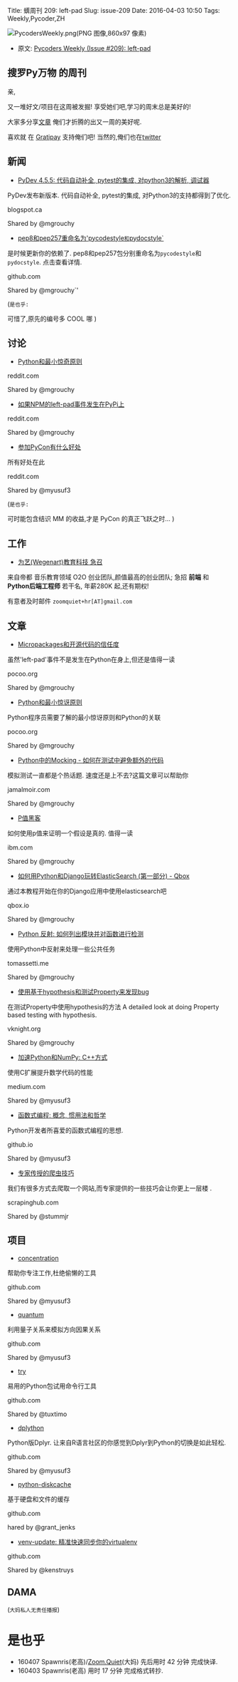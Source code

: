 Title: 蠎周刊 209: left-pad 
Slug: issue-209
Date: 2016-04-03 10:50
Tags: Weekly,Pycoder,ZH


![PycodersWeekly.png(PNG 图像,860x97 像素)](http://zoomq.qiniucdn.com/logos/PycodersWeekly.png?imageView2/2/w/360)



- 原文: [Pycoders Weekly (Issue #209): left-pad](http://us4.campaign-archive2.com/?u=9735795484d2e4c204da82a29&id=9d01609c22)



## 搜罗Py万物 的周刊

亲,


又一堆好文/项目在这周被发掘!
享受她们吧,学习的周末总是美好的!

大家多分享[文章](http://pycoders.com/submissions/)
俺们才折腾的出又一周的美好呢.

喜欢就
在 [Gratipay](https://www.gratipay.com/PycodersWeekly)
支持俺们吧!
当然的,俺们也在[twitter](http://www.twitter.com/pycoders)


## 新闻

- [PyDev 4.5.5: 代码自动补全, pytest的集成, 对python3的解析, 调试器](http://pydev.blogspot.ca/2016/03/pydev-455-code-completion-pytest-python.html) 

PyDev发布新版本. 代码自动补全, pytest的集成, 对Python3的支持都得到了优化. 

blogspot.ca

Shared by @mgrouchy
 
 
- [pep8和pep257重命名为'pycodestyle`和`pydocstyle`](https://github.com/PyCQA/pycodestyle/issues/466) 

是时候更新你的依赖了. pep8和pep257包分别重命名为`pycodestyle`和`pydocstyle`. 点击查看详情. 


github.com

Shared by @mgrouchy`' 


(`是也乎:`

可惜了,原先的编号多 COOL 哪
)

## 讨论

- [Python和最小惊奇原则](https://www.reddit.com/r/Python/comments/4brzf4/python_and_the_principle_of_least_astonishment/) 

reddit.com

Shared by @mgrouchy
 

- [如果NPM的left-pad事件发生在PyPi上](https://www.reddit.com/r/Python/comments/4booff/what_if_the_npm_leftpad_fiasco_had_happened_on/) 

reddit.com

Shared by @mgrouchy
  

- [参加PyCon有什么好处](https://www.reddit.com/r/Python/comments/4bckab/what_is_the_benefit_of_attending_pycon/)

所有好处在此


reddit.com

Shared by @myusuf3


(`是也乎:`

可时能包含结识 MM 的收益,才是 PyCon 的真正飞跃之时...
)

## 工作
- [为艺(Wegenart)教育科技 急召](https://github.com/ZoomQuiet/zoomquiet/wiki/Hr4Wegenart)

来自帝都 音乐教育领域 O2O 创业团队,颜值最高的创业团队;
急招 **前端** 和 **Python后端工程师** 若干名, 年薪280K 起,还有期权!

有意者及时邮件 `zoomquiet+hr[AT]gmail.com`


## 文章

- [Micropackages和开源代码的信任度](http://lucumr.pocoo.org/2016/3/24/open-source-trust-scaling/) 

虽然'left-pad'事件不是发生在Python在身上,但还是值得一读


pocoo.org

Shared by @mgrouchy
 

- [Python和最小惊讶原则](http://lucumr.pocoo.org/2011/7/9/python-and-pola/) 

Python程序员需要了解的最小惊讶原则和Python的关联


pocoo.org

Shared by @mgrouchy
  

- [Python中的Mocking - 如何在测试中避免额外的代码](http://www.jamalmoir.com/2016/03/learn-to-mock-in-python.html) 

模拟测试一直都是个热话题. 速度还是上不去?这篇文章可以帮助你


jamalmoir.com

Shared by @mgrouchy
   

- [P值黑客](https://www.ibm.com/developerworks/community/blogs/jfp/entry/Green_dice_are_loaded_welcome_to_p_hacking?lang=en) 

如何使用p值来证明一个假设是真的. 值得一读


ibm.com

Shared by @mgrouchy
    

- [如何用Python和Django玩转ElasticSearch (第一部分) - Qbox](https://qbox.io/blog/how-to-elasticsearch-python-django-part1)

通过本教程开始在你的Django应用中使用elasticsearch吧


qbox.io

Shared by @mgrouchy
     

- [Python 反射: 如何列出模块并对函数进行检测](http://tomassetti.me/python-reflection-how-to-list-modules-and-inspect-functions/) 

使用Python中反射来处理一些公共任务


tomassetti.me

Shared by @mgrouchy
      

- [使用基于hypothesis和测试Property来发现bug](http://vknight.org/unpeudemath/code/2016/03/07/Property-based-testing-and-finding-a-bug.html)

在测试Property中使用hypothesis的方法
A detailed look at doing Property based testing with hypothesis. 

vknight.org

Shared by @mgrouchy
       

- [加速Python和NumPy: C++方式](https://medium.com/coding-with-clarity/speeding-up-python-and-numpy-c-ing-the-way-3b9658ed78f4#.xdw1533iq)

使用C扩展提升数学代码的性能


medium.com

Shared by @myusuf3
        

- [函数式编程: 概念, 惯用法和哲学](http://hkupty.github.io/2016/Functional-Programming-Concepts-Idioms-and-Philosophy/)

Python开发者所喜爱的函数式编程的思想. 


github.io

Shared by @myusuf3
         


- [专家传授的爬虫技巧](https://blog.scrapinghub.com/2016/03/23/scrapy-tips-from-the-pros-march-2016-edition/)

我们有很多方式去爬取一个网站,而专家提供的一些技巧会让你更上一层楼 . 


scrapinghub.com

Shared by @stummjr
          

## 项目

- [concentration](https://github.com/timothycrosley/concentration#concentration) 

帮助你专注工作,杜绝偷懒的工具


github.com

Shared by @myusuf3
 

- [quantum](https://github.com/karldray/quantum)

利用量子关系来模拟方向因果关系


github.com

Shared by @myusuf3
  

- [try](https://github.com/timofurrer/try)

易用的Python包试用命令行工具

github.com

Shared by @tuxtimo
   

- [dplython](https://github.com/dodger487/dplython)

Python版Dplyr. 让来自R语言社区的你感觉到Dplyr到Python的切换是如此轻松. 

github.com

Shared by @myusuf3
    

- [python-diskcache](https://github.com/grantjenks/python-diskcache/) 

基于硬盘和文件的缓存

github.com

hared by @grant_jenks
     

- [venv-update: 精准快速同步你的virtualenv](https://github.com/Yelp/venv-update) 

github.com

Shared by @kenstruys
      

## DAMA
(`大妈私人无责任播报`)

# 是也乎

- 160407 Spawnris(老高)/[Zoom.Quiet](http://zoomquiet.io/)(大妈) 先后用时 42 分钟 完成快译.
- 160403 Spawnris(老高) 用时 17 分钟 完成格式转抄.
